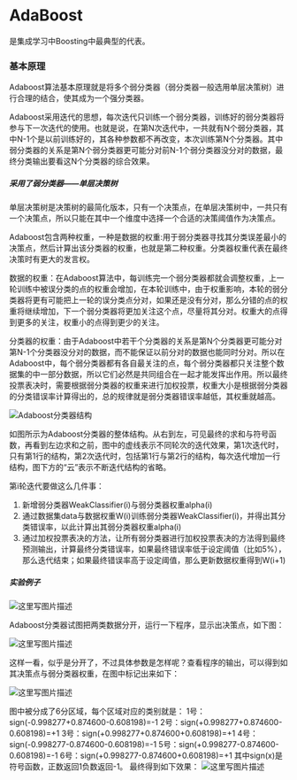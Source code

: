 # AdaBoost

是集成学习中Boosting中最典型的代表。



### 基本原理

Adaboost算法基本原理就是将多个弱分类器（弱分类器一般选用单层决策树）进行合理的结合，使其成为一个强分类器。

Adaboost采用迭代的思想，每次迭代只训练一个弱分类器，训练好的弱分类器将参与下一次迭代的使用。也就是说，在第N次迭代中，一共就有N个弱分类器，其中N-1个是以前训练好的，其各种参数都不再改变，本次训练第N个分类器。其中弱分类器的关系是第N个弱分类器更可能分对前N-1个弱分类器没分对的数据，最终分类输出要看这N个分类器的综合效果。

##### 采用了弱分类器——单层决策树

单层决策树是决策树的最简化版本，只有一个决策点，在单层决策树中，一共只有一个决策点，所以只能在其中一个维度中选择一个合适的决策阈值作为决策点。

Adaboost包含两种权重，一种是数据的权重:用于弱分类器寻找其分类误差最小的决策点，然后计算出该分类器的权重，也就是第二种权重。分类器权重代表在最终决策时有更大的发言权。

数据的权重：在Adaboost算法中，每训练完一个弱分类器都就会调整权重，上一轮训练中被误分类的点的权重会增加，在本轮训练中，由于权重影响，本轮的弱分类器将更有可能把上一轮的误分类点分对，如果还是没有分对，那么分错的点的权重将继续增加，下一个弱分类器将更加关注这个点，尽量将其分对。权重大的点得到更多的关注，权重小的点得到更少的关注。

分类器的权重：由于Adaboost中若干个分类器的关系是第N个分类器更可能分对第N-1个分类器没分对的数据，而不能保证以前分对的数据也能同时分对。所以在Adaboost中，每个弱分类器都有各自最关注的点，每个弱分类器都只关注整个数据集的中一部分数据，所以它们必然是共同组合在一起才能发挥出作用。所以最终投票表决时，需要根据弱分类器的权重来进行加权投票，权重大小是根据弱分类器的分类错误率计算得出的，总的规律就是弱分类器错误率越低，其权重就越高。

![Adaboost分类器结构](https://gitee.com/karlhan/picgo/raw/master/img//aHR0cDovL2ltZy5ibG9nLmNzZG4ubmV0LzIwMTcwNjA5MTY0ODI1NDM4)



如图所示为Adaboost分类器的整体结构。从右到左，可见最终的求和与符号函数，再看到左边求和之前，图中的虚线表示不同轮次的迭代效果，第1次迭代时，只有第1行的结构，第2次迭代时，包括第1行与第2行的结构，每次迭代增加一行结构，图下方的“云”表示不断迭代结构的省略。

第i轮迭代要做这么几件事：

1. 新增弱分类器WeakClassifier(i)与弱分类器权重alpha(i)
2. 通过数据集data与数据权重W(i)训练弱分类器WeakClassifier(i)，并得出其分类错误率，以此计算出其弱分类器权重alpha(i)
3. 通过加权投票表决的方法，让所有弱分类器进行加权投票表决的方法得到最终预测输出，计算最终分类错误率，如果最终错误率低于设定阈值（比如5%），那么迭代结束；如果最终错误率高于设定阈值，那么更新数据权重得到W(i+1)

##### 实验例子

![这里写图片描述](https://gitee.com/karlhan/picgo/raw/master/img//aHR0cDovL2ltZy5ibG9nLmNzZG4ubmV0LzIwMTcwNjA5MTcwMTU1NjQ3)

Adaboost分类器试图把两类数据分开，运行一下程序，显示出决策点，如下图：

![这里写图片描述](https://imgconvert.csdnimg.cn/aHR0cDovL2ltZy5ibG9nLmNzZG4ubmV0LzIwMTcwNjA5MTcwMzM4MTAz?x-oss-process=image/format,png)

这样一看，似乎是分开了，不过具体参数是怎样呢？查看程序的输出，可以得到如其决策点与弱分类器权重，在图中标记出来如下：

![这里写图片描述](https://imgconvert.csdnimg.cn/aHR0cDovL2ltZy5ibG9nLmNzZG4ubmV0LzIwMTcwNjA5MTcwNTA2NTQz?x-oss-process=image/format,png)

图中被分成了6分区域，每个区域对应的类别就是：
1号：sign(-0.998277+0.874600-0.608198)=-1
2号：sign(+0.998277+0.874600-0.608198)=+1
3号：sign(+0.998277+0.874600+0.608198)=+1
4号：sign(-0.998277-0.874600-0.608198)=-1
5号：sign(+0.998277-0.874600-0.608198)=-1
6号：sign(+0.998277-0.874600+0.608198)=+1
其中sign(x)是符号函数，正数返回1负数返回-1。
最终得到如下效果：
![这里写图片描述](https://imgconvert.csdnimg.cn/aHR0cDovL2ltZy5ibG9nLmNzZG4ubmV0LzIwMTcwNjA5MTcwNzAzNzgw?x-oss-process=image/format,png)































